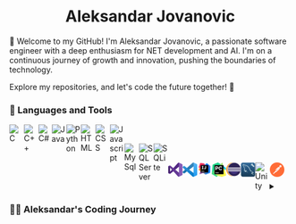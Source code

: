 <h1 align="center">Aleksandar Jovanovic</h1>

👋 Welcome to my GitHub! I'm Aleksandar Jovanovic, a passionate software engineer with a deep enthusiasm for NET development and AI. I'm on a continuous journey of growth and innovation, pushing the boundaries of technology.

Explore my repositories, and let's code the future together! 🚀


### 🧰 Languages and Tools
<div class="column">
<div class="row">
<img align="left" alt="C" title="C" width="26px" src="https://cdn.jsdelivr.net/gh/devicons/devicon/icons/c/c-original.svg" />
<img align="left" alt="C++" title="C++" width="26px" src="https://cdn.jsdelivr.net/gh/devicons/devicon/icons/cplusplus/cplusplus-original.svg" />
<img align="left" alt="C#" title="C#" width="23.5px" src="https://cdn.jsdelivr.net/gh/devicons/devicon/icons/csharp/csharp-original.svg" />
<img align="left" alt="Java" title="Java" width="26px" src="https://cdn.jsdelivr.net/gh/devicons/devicon/icons/java/java-original.svg" />
<img align="left" alt="Python" title="Python" width="26px" src="https://cdn.jsdelivr.net/gh/devicons/devicon/icons/python/python-original.svg" />
<img align="left" alt="HTML" title="HTML" width="26px" src="https://cdn.jsdelivr.net/gh/devicons/devicon/icons/html5/html5-original.svg" />
<img align="left" alt="CSS" title="CSS" width="26px" src="https://cdn.jsdelivr.net/gh/devicons/devicon/icons/css3/css3-original.svg" />
<img align="left" alt="Javascript" title="Javascript" width="26px" src="https://cdn.jsdelivr.net/gh/devicons/devicon/icons/javascript/javascript-original.svg" />
  <br><br>
<div class="row">
<img align="left" alt="MySql" title="MySql" width="26px" src="https://cdn.jsdelivr.net/gh/devicons/devicon/icons/mysql/mysql-original-wordmark.svg" />
<img align="left" alt="SQL Server" title="SQL server" width="26px" src="https://cdn.jsdelivr.net/gh/devicons/devicon/icons/microsoftsqlserver/microsoftsqlserver-plain-wordmark.svg" />
<img align="left" alt="SQLite" title="SQLite" width="26px" src="https://cdn.jsdelivr.net/gh/devicons/devicon/icons/sqlite/sqlite-original-wordmark.svg" />

<div class="row">
  
</div>
<br><br>
</div>
<div class="row">
<img align="left" alt="Visual Studio" title="Visual Studio" width="26px" src="./resources/visual-studio_logo.png?raw=true" />
<img align="left" alt="Visual Studio Code" title="Visual Studio Code" width="26px" src="./resources/visual-studio-code_logo.png?raw=true" />
<img align="left" alt="IntelliJ IDEA" title="IntelliJ IDEA" width="26px" src="./resources/IntelliJ-IDEA_logo.png?raw=true" />
<img align="left" alt="PyCharm" title="PyCharm" width="26px" src="./resources/py-charm_logo.svg?raw=true" />
<img align="left" alt="Eclipse" title="Eclipse" width="26px" src="./resources/eclipse_logo.png?raw=true" />
<img align="left" alt="MySql Workbench" title="MySql Workbench" width="26px" src="./resources/mysql_workbench_logo.png?raw=true" />
<img align="left" alt="Unity" title="Unity" width="26px" src="https://cdn.jsdelivr.net/gh/devicons/devicon/icons/unity/unity-original-wordmark.svg" />
<img align="left" alt="Postman" title="Postman" width="26px" src="./resources/postman_logo.png?raw=true" />
</div>
<br><br>

</div>
<details>
  <summary><h3>👨‍💻 Aleksandar's Coding Journey</h3></summary>
  My journey in the world of programming began in elementary school when I first started coding and participated in school competitions.

  I've been fortunate to continue exploring the fascinating world of programming under the guidance of my father, who was an experienced programmer. This early exposure to the field ignited my curiosity and nurtured my ambition to delve deeper into software development.

  Currently, I'm pursuing my degree in software engineering, and I'm excited to be a perpetual student of this ever-evolving field. Alongside my studies, I work as an educator in a private school, where I teach C# and Unity, sharing my knowledge and passion for programming with others.

  Throughout my college journey, I've been actively involved in various projects, with a strong focus on backend development. I relish the challenges of creating robust and efficient systems that make a difference.

  I'm constantly driven by my passion for technology and my eagerness to learn new things. I believe that the world of software development is limitless, and I'm excited to continue my journey, pushing boundaries, and making a positive impact with my code.


